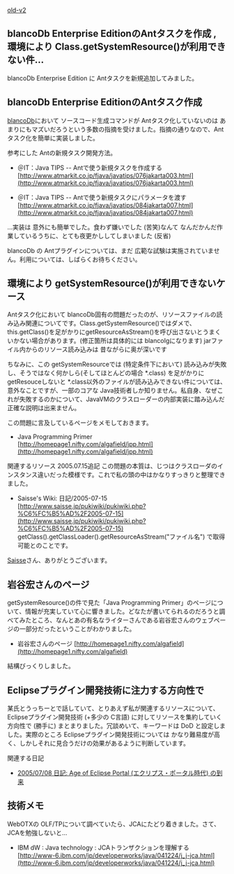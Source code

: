 [old-v2](ig050714-orig.html)

## blancoDb Enterprise EditionのAntタスクを作成 , 環境により Class.getSystemResource()が利用できない件…

blancoDb Enterprise Edition に Antタスクを新規追加してみました。

## blancoDb Enterprise EditionのAntタスク作成

[blancoDb](http://www.igapyon.jp/blanco/blancodb.html)において ソースコード生成コマンドが Antタスク化していないのは あまりにもマズいだろうという多数の指摘を受けました。指摘の通りなので、Antタスク化を簡単に実装しました。

参考にした Antの新規タスク開発方法。

* ＠IT：Java TIPS -- Antで使う新規タスクを作成する
  [http://www.atmarkit.co.jp/fjava/javatips/076jakarta003.html](http://www.atmarkit.co.jp/fjava/javatips/076jakarta003.html)
  
* ＠IT：Java TIPS -- Antで使う新規タスクにパラメータを渡す
  [http://www.atmarkit.co.jp/fjava/javatips/084jakarta007.html](http://www.atmarkit.co.jp/fjava/javatips/084jakarta007.html)

…実装は 意外にも簡単でした。食わず嫌いでした (苦笑)なんて なんだかんだ作業しているうちに、とても夜更かししてしまいました (反省)

blancoDb の Antプラグインについては、まだ 広範な試験は実施されていません。利用については、しばらくお待ちください。

## 環境により getSystemResource()が利用できないケース

Antタスク化において blancoDb固有の問題だったのが、リソースファイルの読み込み関連についてです。Class.getSystemResource()ではダメで、this.getClass()を足がかりにgetResourceAsStream()を呼び出さないとうまくいかない場合があります。(修正箇所は具体的には blancoIgになります) jarファイル内からのリソース読み込みは 昔ながらに奥が深いです

ちなみに、この getSystemResourceでは (特定条件下において) 読み込みが失敗し、そうではなく何かしら(そしてほとんどの場合
*.class) を足がかりに getResouceしないと *.class以外のファイルが読み込みできない件については、意外なことですが、一部のコアな
Java技術者しか知りません。私自身、なぜこれが失敗するのかについて、JavaVMのクラスローダーの内部実装に踏み込んだ正確な説明は出来ません。

この問題に言及しているページをメモしておきます。

* Java Programming Primer
  [http://homepage1.nifty.com/algafield/jpp.html](http://homepage1.nifty.com/algafield/jpp.html)

関連するリソース 2005.07.15追記 この問題の本質は、じつはクラスローダのインスタンス違いだった模様です。これで私の頭の中はかなりすっきりと整理できました。

* Saisse's Wiki: 日記/2005-07-15
  [http://www.saisse.jp/pukiwiki/pukiwiki.php?%C6%FC%B5%AD%2F2005-07-15](http://www.saisse.jp/pukiwiki/pukiwiki.php?%C6%FC%B5%AD%2F2005-07-15)
  getClass().getClassLoader().getResourceAsStream("ファイル名") で取得可能とのことです。

[Saisse](http://www.saisse.jp/pukiwiki/pukiwiki.php?Saisse)さん、ありがとうございます。

## 岩谷宏さんのページ

getSystemResource()の件で見た「Java Programming Primer」のページについて、情報が充実していて心に響きました。どなたが書いてられるのだろうと調べてみたところ、なんとあの有名なライターさんである岩谷宏さんのウェブページの一部分だったということがわかりました。

* 岩谷宏さんのページ
  [http://homepage1.nifty.com/algafield](http://homepage1.nifty.com/algafield)

結構びっくりしました。

## Eclipseプラグイン開発技術に注力する方向性で

某氏とうっちーとで話していて、とりあえず私が関連するリソースについて、Eclipseプラグイン開発技術 (+多少の C言語) に対してリソースを集約していく方向性で
(勝手に) まとまりました。冗談めいて、キーワードは DoD と設定しました。実際のところ Eclipseプラグイン開発技術については かなり難易度が高く、しかしそれに見合うだけの効果があるように判断しています。

関連する日記

* [2005/07/08 日記: Age of Eclipse Portal (エクリプス・ポータル時代) の到来](ig050708.html)

## 技術メモ

WebOTXの OLF/TPについて調べていたら、JCAにたどり着きました。さて、JCAを勉強しないと…

* IBM dW : Java technology : JCAトランザクションを理解する
  [http://www-6.ibm.com/jp/developerworks/java/041224/j_j-jca.html](http://www-6.ibm.com/jp/developerworks/java/041224/j_j-jca.html)
